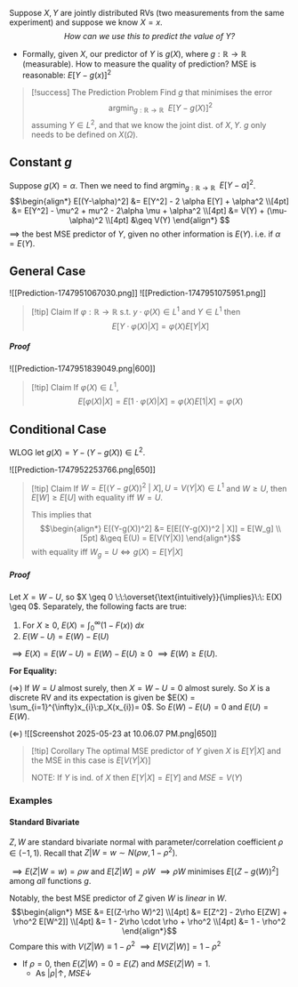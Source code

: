 Suppose $X,Y$ are jointly distributed RVs (two measurements from the same experiment) and suppose we know $X=x$.
$$\textit{How can we use this to predict the value of Y?}$$

- Formally, given $X$, our predictor of $Y$ is $g(X)$, where $g:\mathbb{R}\to \mathbb{R}$ (measurable).  How to measure the quality of prediction? MSE is reasonable: $E[Y-g(x)]^2$ 

>[!success] The Prediction Problem
>Find $g$ that minimises the error
>$$\text{argmin}_{g:\mathbb{R}\to \mathbb{R}}\:\: E[Y-g(X)]^2$$
>assuming $Y \in L^2$, and that we know the joint dist. of $X,Y$.  $g$ only needs to be defined on $X(\Omega)$.

## Constant $g$
Suppose $g(X) = \alpha$. Then we need to find $\text{argmin}_{g:\mathbb{R}\to \mathbb{R}}\:\: E[Y-\alpha]^2$.
$$\begin{align*}
E[(Y-\alpha)^2] &= E[Y^2] - 2 \alpha E[Y] + \alpha^2 \\[4pt]
&= E[Y^2] - \mu^2 + mu^2 - 2\alpha \mu + \alpha^2 \\[4pt]
&= V(Y) + (\mu-\alpha)^2 \\[4pt]
&\geq V(Y)
\end{align*} $$
$\implies$ the best MSE predictor of $Y$, given no other information is $E(Y)$. i.e. if $\alpha  = E(Y)$.


## General Case

![[Prediction-1747951067030.png]]
![[Prediction-1747951075951.png]]

>[!tip] Claim 
>If $\varphi: \mathbb{R}\to \mathbb{R} \:\text{s.t.}\: y\cdot\varphi(X) \in L^1$ and $Y \in L^1$ then 
>$$E[Y\cdot \varphi(X)|X] = \varphi(X)E[Y|X]$$
##### Proof

![[Prediction-1747951839049.png|600]]

>[!tip] Claim
>If $\varphi(X) \in L^1$,
>$$E[\varphi(X)|X] = E[1\cdot \varphi(X) | X] = \varphi(X)E[1|X] = \varphi(X)$$


## Conditional Case

WLOG let $g(X) = Y - (Y- g(X)) \in L^2$. 

![[Prediction-1747952253766.png|650]]

>[!tip] Claim
>If $W = E[(Y-g(X))^2\:|\:X],U = V(Y|X)\in L^1$ and $W \geq U$, then $E[W]\geq E[U]$ with equality iff $W=U$.
>
>This implies that
>$$\begin{align*}
E[(Y-g(X))^2] &= E[E[(Y-g(X))^2 | X]] = E[W_g] \\[5pt]
&\geq E(U) = E[V(Y|X)]
\end{align*}$$
with equality iff $W_g = U \iff g(X) = E[Y|X]$  
##### Proof

Let $X = W - U$, so $X \geq 0 \:\:\overset{\text{intuitively}}{\implies}\:\: E(X) \geq 0$.  Separately, the following facts are true:
1. For $X \geq 0$, $E(X) = \int_{0}^{\infty}(1-F(x))\:dx$ 
2. $E(W-U) = E(W) - E(U)$

$\implies E(X) = E(W-U) = E(W) - E(U) \geq 0$   $\implies E(W) \geq E(U)$. 

**For Equality:**

$(\Rightarrow)$ 
If $W=U$ almost surely, then $X=W-U = 0$ almost surely. So $X$ is a discrete RV and its expectation is given be $E(X) = \sum_{i=1}^{\infty}x_{i}\:p_X(x_{i})= 0$.  So $E(W) - E(U) = 0$ and $E(U) = E(W)$.  

$(\Leftarrow)$
![[Screenshot 2025-05-23 at 10.06.07 PM.png|650]]


>[!tip] Corollary
>The optimal MSE predictor of $Y$ given $X$ is $E[Y|X]$ and the MSE in this case is $E[V(Y|X)]$
>
>NOTE: If $Y$ is ind. of $X$ then $E[Y|X] = E[Y]$ and $MSE= V(Y)$


### Examples

#### Standard Bivariate

$Z,W$ are standard bivariate normal with parameter/correlation coefficient $\rho \in (-1,1)$.
Recall that $Z|W=w \sim N(\rho w, 1- \rho^2)$.

$\implies E(Z|W=w) =  \rho w$  and $E[Z|W] = \rho W$ 
$\implies \rho W$ minimises $E[(Z-g(W))^2]$ among *all* functions $g$.

Notably, the best MSE predictor of $Z$ given $W$ is *linear* in $W$.
$$\begin{align*}
MSE &= E[(Z-\rho W)^2] \\[4pt]
&= E[Z^2] - 2\rho E[ZW] + \rho^2 E[W^2]] \\[4pt]
&= 1 - 2\rho \cdot \rho + \rho^2 \\[4pt]
&= 1 - \rho^2
\end{align*}$$
Compare this with $V(Z|W) \equiv 1-\rho^2$  $\implies E[V(Z|W)] = 1- \rho^2$ 

- If $\rho = 0$, then $E(Z|W) = 0 = E(Z)$ and $MSE(Z|W) = 1$.
	- As $|\rho|\uparrow$, $MSE \downarrow$

